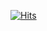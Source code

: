 [![Hits](https://hits.seeyoufarm.com/api/count/incr/badge.svg?url=https%3A%2F%2Fgithub.com%2FNeeYvs%2Fneey_characters&count_bg=%235A7247&title_bg=%23555555&icon=&icon_color=%230F0E0E&title=Views&edge_flat=false)](https://hits.seeyoufarm.com)
